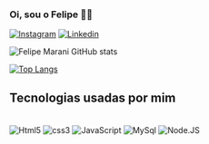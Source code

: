 ### Oi, sou o Felipe 🖖🏽

[![Instagram](https://img.shields.io/badge/Instagram-E4405F?style=for-the-badge&logo=instagram&logoColor=white)](https://instagram.com/Felss8)
[![Linkedin](https://img.shields.io/badge/LinkedIn-0077B5?style=for-the-badge&logo=linkedin&logoColor=whitee)](https://www.linkedin.com/in/felipe-silva-aaa8a4213/)

![Felipe Marani GitHub stats](https://github-readme-stats.vercel.app/api?username=FelipeMarani&show_icons=true&theme=radical)

[![Top Langs](https://github-readme-stats.vercel.app/api/top-langs/?username=FelipeMarani&layout=compact)](https://github.com/anuraghazra/github-readme-stats)

## Tecnologias usadas por mim

<div style:"display: inline_block"><br />
    <img align="center" alt="Html5" src="https://img.shields.io/badge/HTML5-E34F26?style=for-the-badge&logo=html5&logoColor=white">
    <img align="center" alt="css3" src="https://img.shields.io/badge/CSS3-1572B6?style=for-the-badge&logo=css3&logoColor=white">
    <img align="center" alt="JavaScript" src="https://img.shields.io/badge/JavaScript-F7DF1E?style=for-the-badge&logo=javascript&logoColor=black">
    <img align="center" alt="MySql" src="https://img.shields.io/badge/MySQL-00000F?style=for-the-badge&logo=mysql&logoColor=white">
    <img align="center" alt="Node.JS" src="https://img.shields.io/badge/Node.js-43853D?style=for-the-badge&logo=node.js&logoColor=white">

</div>
